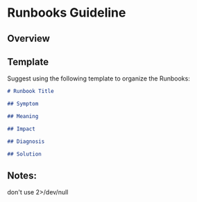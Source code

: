 # Runbooks Guideline

## Overview



## Template
Suggest using the following template to organize the Runbooks:

```markdown
# Runbook Title

## Symptom

## Meaning

## Impact

## Diagnosis

## Solution
```

## Notes:



don't use 2>/dev/null
